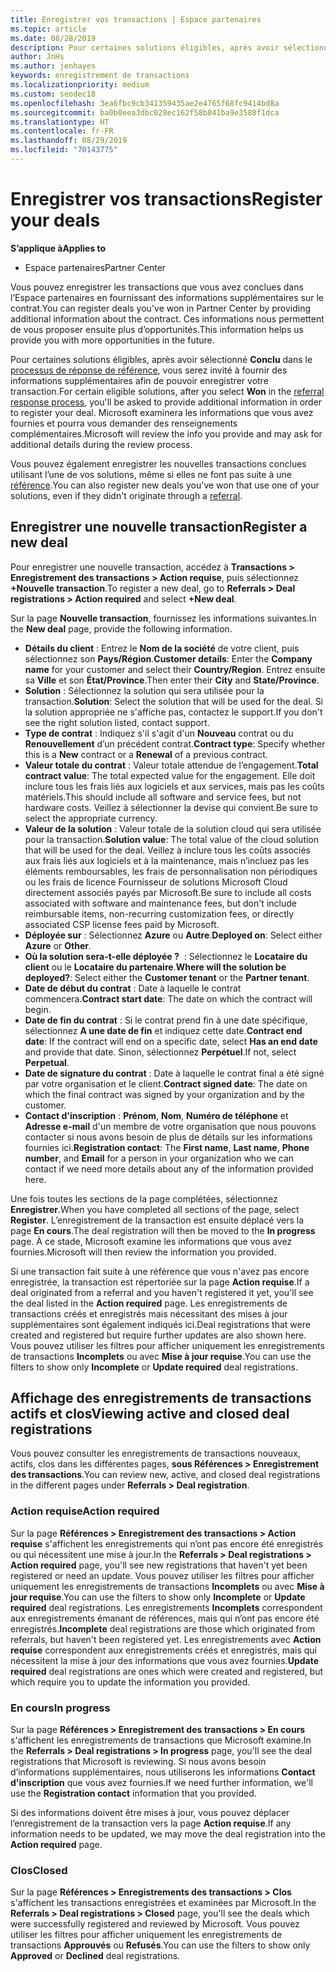 ```yaml
---
title: Enregistrer vos transactions | Espace partenaires
ms.topic: article
ms.date: 08/28/2019
description: Pour certaines solutions éligibles, après avoir sélectionné Conclu, vous serez invité à fournir des informations supplémentaires afin de pouvoir enregistrer votre transaction. Microsoft examinera les informations que vous avez fournies et pourra vous demander des renseignements complémentaires.
author: JnHs
ms.author: jenhayes
keywords: enregistrement de transactions
ms.localizationpriority: medium
ms.custom: seodec18
ms.openlocfilehash: 3ea6fbc9cb341359435ae2e4765f68fc9414bd8a
ms.sourcegitcommit: ba0b0eea3dbc028ec162f58b841ba9e3588f1dca
ms.translationtype: HT
ms.contentlocale: fr-FR
ms.lasthandoff: 08/29/2019
ms.locfileid: "70143775"
---
```

# <a name="register-your-deals"></a><span data-ttu-id="1df06-105">Enregistrer vos transactions</span><span class="sxs-lookup"><span data-stu-id="1df06-105">Register your deals</span></span>

<span data-ttu-id="1df06-106">**S’applique à**</span><span class="sxs-lookup"><span data-stu-id="1df06-106">**Applies to**</span></span>

-  <span data-ttu-id="1df06-107">Espace partenaires</span><span class="sxs-lookup"><span data-stu-id="1df06-107">Partner Center</span></span>

<span data-ttu-id="1df06-108">Vous pouvez enregistrer les transactions que vous avez conclues dans l’Espace partenaires en fournissant des informations supplémentaires sur le contrat.</span><span class="sxs-lookup"><span data-stu-id="1df06-108">You can register deals you've won in Partner Center by providing additional information about the contract.</span></span> <span data-ttu-id="1df06-109">Ces informations nous permettent de vous proposer ensuite plus d’opportunités.</span><span class="sxs-lookup"><span data-stu-id="1df06-109">This information helps us provide you with more opportunities in the future.</span></span>

<span data-ttu-id="1df06-110">Pour certaines solutions éligibles, après avoir sélectionné **Conclu** dans le [processus de réponse de référence](responding-to-referrals.md), vous serez invité à fournir des informations supplémentaires afin de pouvoir enregistrer votre transaction.</span><span class="sxs-lookup"><span data-stu-id="1df06-110">For certain eligible solutions, after you select **Won** in the [referral response process](responding-to-referrals.md), you'll be asked to provide additional information in order to register your deal.</span></span> <span data-ttu-id="1df06-111">Microsoft examinera les informations que vous avez fournies et pourra vous demander des renseignements complémentaires.</span><span class="sxs-lookup"><span data-stu-id="1df06-111">Microsoft will review the info you provide and may ask for additional details during the review process.</span></span>

<span data-ttu-id="1df06-112">Vous pouvez également enregistrer les nouvelles transactions conclues utilisant l’une de vos solutions, même si elles ne font pas suite à une [référence](referrals.md).</span><span class="sxs-lookup"><span data-stu-id="1df06-112">You can also register new deals you've won that use one of your solutions, even if they didn't originate through a [referral](referrals.md).</span></span> 

## <a name="register-a-new-deal"></a><span data-ttu-id="1df06-113">Enregistrer une nouvelle transaction</span><span class="sxs-lookup"><span data-stu-id="1df06-113">Register a new deal</span></span>

<span data-ttu-id="1df06-114">Pour enregistrer une nouvelle transaction, accédez à **Transactions > Enregistrement des transactions > Action requise**, puis sélectionnez **+Nouvelle transaction**.</span><span class="sxs-lookup"><span data-stu-id="1df06-114">To register a new deal, go to **Referrals > Deal registrations > Action required** and select **+New deal**.</span></span>

<span data-ttu-id="1df06-115">Sur la page **Nouvelle transaction**, fournissez les informations suivantes.</span><span class="sxs-lookup"><span data-stu-id="1df06-115">In the **New deal** page, provide the following information.</span></span>

- <span data-ttu-id="1df06-116">**Détails du client** : Entrez le **Nom de la société** de votre client, puis sélectionnez son **Pays/Région**.</span><span class="sxs-lookup"><span data-stu-id="1df06-116">**Customer details**: Enter the **Company name** for your customer and select their **Country/Region**.</span></span> <span data-ttu-id="1df06-117">Entrez ensuite sa **Ville** et son **État/Province**.</span><span class="sxs-lookup"><span data-stu-id="1df06-117">Then enter their **City** and **State/Province**.</span></span>
- <span data-ttu-id="1df06-118">**Solution** : Sélectionnez la solution qui sera utilisée pour la transaction.</span><span class="sxs-lookup"><span data-stu-id="1df06-118">**Solution**: Select the solution that will be used for the deal.</span></span> <span data-ttu-id="1df06-119">Si la solution appropriée ne s'affiche pas, contactez le support.</span><span class="sxs-lookup"><span data-stu-id="1df06-119">If you don't see the right solution listed, contact support.</span></span>
- <span data-ttu-id="1df06-120">**Type de contrat** : Indiquez s'il s'agit d'un **Nouveau** contrat ou du **Renouvellement** d’un précédent contrat.</span><span class="sxs-lookup"><span data-stu-id="1df06-120">**Contract type**: Specify whether this is a **New** contract or a **Renewal** of a previous contract.</span></span>
- <span data-ttu-id="1df06-121">**Valeur totale du contrat** : Valeur totale attendue de l’engagement.</span><span class="sxs-lookup"><span data-stu-id="1df06-121">**Total contract value**: The total expected value for the engagement.</span></span> <span data-ttu-id="1df06-122">Elle doit inclure tous les frais liés aux logiciels et aux services, mais pas les coûts matériels.</span><span class="sxs-lookup"><span data-stu-id="1df06-122">This should include all software and service fees, but not hardware costs.</span></span> <span data-ttu-id="1df06-123">Veillez à sélectionner la devise qui convient.</span><span class="sxs-lookup"><span data-stu-id="1df06-123">Be sure to select the appropriate currency.</span></span>
- <span data-ttu-id="1df06-124">**Valeur de la solution** : Valeur totale de la solution cloud qui sera utilisée pour la transaction.</span><span class="sxs-lookup"><span data-stu-id="1df06-124">**Solution value**: The total value of the cloud solution that will be used for the deal.</span></span> <span data-ttu-id="1df06-125">Veillez à inclure tous les coûts associés aux frais liés aux logiciels et à la maintenance, mais n’incluez pas les éléments remboursables, les frais de personnalisation non périodiques ou les frais de licence Fournisseur de solutions Microsoft Cloud directement associés payés par Microsoft.</span><span class="sxs-lookup"><span data-stu-id="1df06-125">Be sure to include all costs associated with software and maintenance fees, but don't include reimbursable items, non-recurring customization fees, or directly associated CSP license fees paid by Microsoft.</span></span>
- <span data-ttu-id="1df06-126">**Déployée sur** : Sélectionnez **Azure** ou **Autre**.</span><span class="sxs-lookup"><span data-stu-id="1df06-126">**Deployed on**: Select either **Azure** or **Other**.</span></span>
- <span data-ttu-id="1df06-127">**Où la solution sera-t-elle déployée ?**  : Sélectionnez le **Locataire du client** ou le **Locataire du partenaire**.</span><span class="sxs-lookup"><span data-stu-id="1df06-127">**Where will the solution be deployed?**: Select either the **Customer tenant** or the **Partner tenant**.</span></span>
- <span data-ttu-id="1df06-128">**Date de début du contrat** : Date à laquelle le contrat commencera.</span><span class="sxs-lookup"><span data-stu-id="1df06-128">**Contract start date**: The date on which the contract will begin.</span></span>
- <span data-ttu-id="1df06-129">**Date de fin du contrat** : Si le contrat prend fin à une date spécifique, sélectionnez **A une date de fin** et indiquez cette date.</span><span class="sxs-lookup"><span data-stu-id="1df06-129">**Contract end date**: If the contract will end on a specific date, select **Has an end date** and provide that date.</span></span> <span data-ttu-id="1df06-130">Sinon, sélectionnez **Perpétuel**.</span><span class="sxs-lookup"><span data-stu-id="1df06-130">If not, select **Perpetual**.</span></span>
- <span data-ttu-id="1df06-131">**Date de signature du contrat** : Date à laquelle le contrat final a été signé par votre organisation et le client.</span><span class="sxs-lookup"><span data-stu-id="1df06-131">**Contract signed date**: The date on which the final contract was signed by your organization and by the customer.</span></span>
- <span data-ttu-id="1df06-132">**Contact d'inscription** : **Prénom**, **Nom**, **Numéro de téléphone** et **Adresse e-mail** d'un membre de votre organisation que nous pouvons contacter si nous avons besoin de plus de détails sur les informations fournies ici.</span><span class="sxs-lookup"><span data-stu-id="1df06-132">**Registration contact**: The **First name**, **Last name**, **Phone number**, and **Email** for a person in your organization who we can contact if we need more details about any of the information provided here.</span></span>

<span data-ttu-id="1df06-133">Une fois toutes les sections de la page complétées, sélectionnez **Enregistrer**.</span><span class="sxs-lookup"><span data-stu-id="1df06-133">When you have completed all sections of the page, select **Register**.</span></span> <span data-ttu-id="1df06-134">L’enregistrement de la transaction est ensuite déplacé vers la page **En cours**.</span><span class="sxs-lookup"><span data-stu-id="1df06-134">The deal registration will then be moved to the **In progress** page.</span></span> <span data-ttu-id="1df06-135">À ce stade, Microsoft examine les informations que vous avez fournies.</span><span class="sxs-lookup"><span data-stu-id="1df06-135">Microsoft will then review the information you provided.</span></span>

<span data-ttu-id="1df06-136">Si une transaction fait suite à une référence que vous n'avez pas encore enregistrée, la transaction est répertoriée sur la page **Action requise**.</span><span class="sxs-lookup"><span data-stu-id="1df06-136">If a deal originated from a referral and you haven't registered it yet, you'll see the deal listed in the **Action required** page.</span></span> <span data-ttu-id="1df06-137">Les enregistrements de transactions créés et enregistrés mais nécessitant des mises à jour supplémentaires sont également indiqués ici.</span><span class="sxs-lookup"><span data-stu-id="1df06-137">Deal registrations that were created and registered but require further updates are also shown here.</span></span> <span data-ttu-id="1df06-138">Vous pouvez utiliser les filtres pour afficher uniquement les enregistrements de transactions **Incomplets** ou avec **Mise à jour requise**.</span><span class="sxs-lookup"><span data-stu-id="1df06-138">You can use the filters to show only **Incomplete** or **Update required** deal registrations.</span></span>

## <a name="viewing-active-and-closed-deal-registrations"></a><span data-ttu-id="1df06-139">Affichage des enregistrements de transactions actifs et clos</span><span class="sxs-lookup"><span data-stu-id="1df06-139">Viewing active and closed deal registrations</span></span>

<span data-ttu-id="1df06-140">Vous pouvez consulter les enregistrements de transactions nouveaux, actifs, clos dans les différentes pages, **sous Références > Enregistrement des transactions**.</span><span class="sxs-lookup"><span data-stu-id="1df06-140">You can review new, active, and closed deal registrations in the different pages under **Referrals > Deal registration**.</span></span>

### <a name="action-required"></a><span data-ttu-id="1df06-141">Action requise</span><span class="sxs-lookup"><span data-stu-id="1df06-141">Action required</span></span>

<span data-ttu-id="1df06-142">Sur la page **Références > Enregistrement des transactions > Action requise** s'affichent les enregistrements qui n’ont pas encore été enregistrés ou qui nécessitent une mise à jour.</span><span class="sxs-lookup"><span data-stu-id="1df06-142">In the **Referrals > Deal registrations > Action required** page, you'll see new registrations that haven't yet been registered or need an update.</span></span> <span data-ttu-id="1df06-143">Vous pouvez utiliser les filtres pour afficher uniquement les enregistrements de transactions **Incomplets** ou avec **Mise à jour requise**.</span><span class="sxs-lookup"><span data-stu-id="1df06-143">You can use the filters to show only **Incomplete** or **Update required** deal registrations.</span></span> <span data-ttu-id="1df06-144">Les enregistrements **Incomplets** correspondent aux enregistrements émanant de références, mais qui n’ont pas encore été enregistrés.</span><span class="sxs-lookup"><span data-stu-id="1df06-144">**Incomplete** deal registrations are those which originated from referrals, but haven't been registered yet.</span></span> <span data-ttu-id="1df06-145">Les enregistrements avec **Action requise** correspondent aux enregistrements créés et enregistrés, mais qui nécessitent la mise à jour des informations que vous avez fournies.</span><span class="sxs-lookup"><span data-stu-id="1df06-145">**Update required** deal registrations are ones which were created and registered, but which require you to update the information you provided.</span></span>

### <a name="in-progress"></a><span data-ttu-id="1df06-146">En cours</span><span class="sxs-lookup"><span data-stu-id="1df06-146">In progress</span></span>

<span data-ttu-id="1df06-147">Sur la page **Références > Enregistrement des transactions > En cours** s'affichent les enregistrements de transactions que Microsoft examine.</span><span class="sxs-lookup"><span data-stu-id="1df06-147">In the **Referrals > Deal registrations > In progress** page, you'll see the deal registrations that Microsoft is reviewing.</span></span> <span data-ttu-id="1df06-148">Si nous avons besoin d’informations supplémentaires, nous utiliserons les informations **Contact d'inscription** que vous avez fournies.</span><span class="sxs-lookup"><span data-stu-id="1df06-148">If we need further information, we'll use the **Registration contact** information that you provided.</span></span>

<span data-ttu-id="1df06-149">Si des informations doivent être mises à jour, vous pouvez déplacer l’enregistrement de la transaction vers la page **Action requise**.</span><span class="sxs-lookup"><span data-stu-id="1df06-149">If any information needs to be updated, we may move the deal registration into the **Action required** page.</span></span>

### <a name="closed"></a><span data-ttu-id="1df06-150">Clos</span><span class="sxs-lookup"><span data-stu-id="1df06-150">Closed</span></span>

<span data-ttu-id="1df06-151">Sur la page **Références > Enregistrements des transactions > Clos** s'affichent les transactions enregistrées et examinées par Microsoft.</span><span class="sxs-lookup"><span data-stu-id="1df06-151">In the **Referrals > Deal registrations > Closed** page, you'll see the deals which were successfully registered and reviewed by Microsoft.</span></span> <span data-ttu-id="1df06-152">Vous pouvez utiliser les filtres pour afficher uniquement les enregistrements de transactions **Approuvés** ou **Refusés**.</span><span class="sxs-lookup"><span data-stu-id="1df06-152">You can use the filters to show only **Approved** or **Declined** deal registrations.</span></span>
